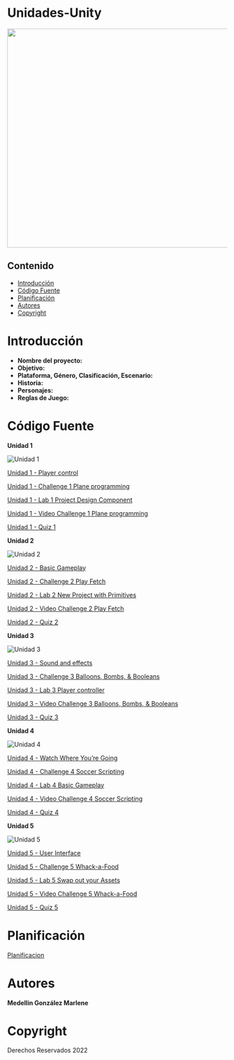 # Unidades-Unity
<p align="center">
    <img src="https://unity.com/sites/default/files/styles/16_9_s/public/2022-04/Enemies_web1.jpg?itok=2KgUcCRS" alt="Logo" width=1200 height=500>
</p>

## Contenido

-   [Introducción](#introducción)
-   [Código Fuente](#código-fuente)
-   [Planificación](#planificación)
-   [Autores](#autores)
-   [Copyright](#copyright)

# Introducción 

- **Nombre del proyecto:**
- **Objetivo:**  
- **Plataforma, Género, Clasificación, Escenario:**
- **Historia:**  
- **Personajes:** 
- **Reglas de Juego:** 

# Código Fuente

**Unidad 1**

![Unidad 1](https://connect-prd-cdn.unity.com/20190515/learn/images/4d417a32-aba0-47e5-a57b-c56ea9548013_P1_1080pBanner.png.400x0x1.webp "Unidad 1")

[Unidad 1 - Player control](https://github.com/Proyectos-Unity-UTNG/Unidades-Unity/tree/main/Unity_Unidad1/Leccion1)

[Unidad 1 - Challenge 1 Plane programming](https://github.com/Proyectos-Unity-UTNG/Unidades-Unity/tree/main/Unity_Unidad1/Reto1)

[Unidad 1 - Lab 1 Project Design Component](https://github.com/Proyectos-Unity-UTNG/Unidades-Unity/tree/main/Unity_Unidad1/Laboratorio%201)

[Unidad 1 - Video Challenge 1 Plane programming](https://drive.google.com/drive/folders/1RC4qXVcR2oDwDT7zaNIxHjz_dbPfw4vo?usp=sharing)

[Unidad 1 - Quiz 1](https://drive.google.com/drive/folders/1NywNKu2an1nBdPFrQ7wiXedkfzTrQEM1?usp=sharing)


**Unidad 2**

![Unidad 2](https://connect-prd-cdn.unity.com/20190516/learn/images/bf8d3473-c257-4b77-baec-74c0e35d554a_p21080pBanner.png.400x0x1.webp "Unidad 2")

[Unidad 2 - Basic Gameplay](https://github.com/Proyectos-Unity-UTNG/Unidades-Unity/tree/main/Unity_Unidad2/Leccion2)

[Unidad 2 - Challenge 2 Play Fetch](https://github.com/Proyectos-Unity-UTNG/Unidades-Unity/tree/main/Unity_Unidad2/Reto2)

[Unidad 2 - Lab 2 New Project with Primitives](https://github.com/Proyectos-Unity-UTNG/Unidades-Unity/tree/main/Unity_Unidad2/Laboratorio%202)

[Unidad 2 - Video Challenge 2 Play Fetch](https://drive.google.com/drive/folders/1RC4qXVcR2oDwDT7zaNIxHjz_dbPfw4vo?usp=sharing)

[Unidad 2 - Quiz 2](https://drive.google.com/drive/folders/1NywNKu2an1nBdPFrQ7wiXedkfzTrQEM1?usp=sharing)


**Unidad 3**

![Unidad 3](https://connect-prd-cdn.unity.com/20190606/learn/images/998f1459-9767-49af-a033-b1e52a38bc66_P31080pBanner__1_.png.1400x0x1.webp "Unidad 3")

[Unidad 3 - Sound and effects](https://github.com/Proyectos-Unity-UTNG/Unidades-Unity/tree/main/Unity_Unidad3/Leccion3)

[Unidad 3 - Challenge 3 Balloons, Bombs, & Booleans](https://github.com/Proyectos-Unity-UTNG/Unidades-Unity/tree/main/Unity_Unidad3/Reto3)

[Unidad 3 - Lab 3 Player controller]()

[Unidad 3 - Video Challenge 3 Balloons, Bombs, & Booleans](https://drive.google.com/drive/folders/1RC4qXVcR2oDwDT7zaNIxHjz_dbPfw4vo?usp=sharing)

[Unidad 3 - Quiz 3](https://drive.google.com/drive/folders/1NywNKu2an1nBdPFrQ7wiXedkfzTrQEM1?usp=sharing)


**Unidad 4**

![Unidad 4](https://connect-prd-cdn.unity.com/20190606/learn/images/3c9ad8f0-9f2c-4265-806e-1baaed1fa8a3_p41080pBanner__1_.png.1400x0x1.webp "Unidad 3")

[Unidad 4 - Watch Where You’re Going]()

[Unidad 4 - Challenge 4 Soccer Scripting]()

[Unidad 4 - Lab 4 Basic Gameplay]()

[Unidad 4 - Video Challenge 4 Soccer Scripting](https://drive.google.com/drive/folders/1RC4qXVcR2oDwDT7zaNIxHjz_dbPfw4vo?usp=sharing)

[Unidad 4 - Quiz 4](https://drive.google.com/drive/folders/1NywNKu2an1nBdPFrQ7wiXedkfzTrQEM1?usp=sharing)


**Unidad 5**

![Unidad 5](https://connect-prd-cdn.unity.com/20190606/learn/images/08de1b60-efa5-4f1d-8e33-50979f62e589_p51080pBanner__1_.png.400x0x1.webp "Unidad 3")

[Unidad 5 - User Interface]()

[Unidad 5 - Challenge 5 Whack-a-Food]()

[Unidad 5 - Lab 5 Swap out your Assets]()

[Unidad 5 - Video Challenge 5 Whack-a-Food](https://drive.google.com/drive/folders/1RC4qXVcR2oDwDT7zaNIxHjz_dbPfw4vo?usp=sharing)

[Unidad 5 - Quiz 5](https://drive.google.com/drive/folders/1NywNKu2an1nBdPFrQ7wiXedkfzTrQEM1?usp=sharing)


# Planificación

[Planificacion]()

# Autores

**Medellin González Marlene**

# Copyright

Derechos Reservados 2022